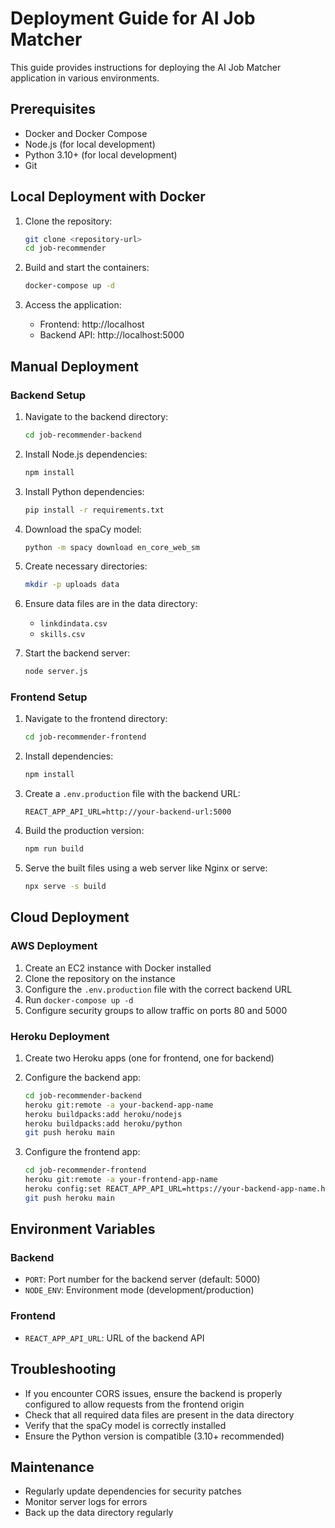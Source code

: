 # Deployment Guide for AI Job Matcher

This guide provides instructions for deploying the AI Job Matcher application in various environments.

## Prerequisites

- Docker and Docker Compose
- Node.js (for local development)
- Python 3.10+ (for local development)
- Git

## Local Deployment with Docker

1. Clone the repository:
   ```bash
   git clone <repository-url>
   cd job-recommender
   ```

2. Build and start the containers:
   ```bash
   docker-compose up -d
   ```

3. Access the application:
   - Frontend: http://localhost
   - Backend API: http://localhost:5000

## Manual Deployment

### Backend Setup

1. Navigate to the backend directory:
   ```bash
   cd job-recommender-backend
   ```

2. Install Node.js dependencies:
   ```bash
   npm install
   ```

3. Install Python dependencies:
   ```bash
   pip install -r requirements.txt
   ```

4. Download the spaCy model:
   ```bash
   python -m spacy download en_core_web_sm
   ```

5. Create necessary directories:
   ```bash
   mkdir -p uploads data
   ```

6. Ensure data files are in the data directory:
   - `linkdindata.csv`
   - `skills.csv`

7. Start the backend server:
   ```bash
   node server.js
   ```

### Frontend Setup

1. Navigate to the frontend directory:
   ```bash
   cd job-recommender-frontend
   ```

2. Install dependencies:
   ```bash
   npm install
   ```

3. Create a `.env.production` file with the backend URL:
   ```
   REACT_APP_API_URL=http://your-backend-url:5000
   ```

4. Build the production version:
   ```bash
   npm run build
   ```

5. Serve the built files using a web server like Nginx or serve:
   ```bash
   npx serve -s build
   ```

## Cloud Deployment

### AWS Deployment

1. Create an EC2 instance with Docker installed
2. Clone the repository on the instance
3. Configure the `.env.production` file with the correct backend URL
4. Run `docker-compose up -d`
5. Configure security groups to allow traffic on ports 80 and 5000

### Heroku Deployment

1. Create two Heroku apps (one for frontend, one for backend)
2. Configure the backend app:
   ```bash
   cd job-recommender-backend
   heroku git:remote -a your-backend-app-name
   heroku buildpacks:add heroku/nodejs
   heroku buildpacks:add heroku/python
   git push heroku main
   ```

3. Configure the frontend app:
   ```bash
   cd job-recommender-frontend
   heroku git:remote -a your-frontend-app-name
   heroku config:set REACT_APP_API_URL=https://your-backend-app-name.herokuapp.com
   git push heroku main
   ```

## Environment Variables

### Backend
- `PORT`: Port number for the backend server (default: 5000)
- `NODE_ENV`: Environment mode (development/production)

### Frontend
- `REACT_APP_API_URL`: URL of the backend API

## Troubleshooting

- If you encounter CORS issues, ensure the backend is properly configured to allow requests from the frontend origin
- Check that all required data files are present in the data directory
- Verify that the spaCy model is correctly installed
- Ensure the Python version is compatible (3.10+ recommended)

## Maintenance

- Regularly update dependencies for security patches
- Monitor server logs for errors
- Back up the data directory regularly 